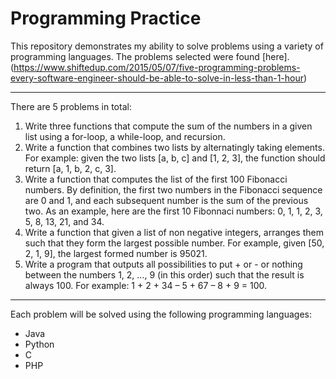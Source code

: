 # **Programming Practice**
This repository demonstrates my ability to solve problems using a variety of programming languages. The problems selected were found [here].(https://www.shiftedup.com/2015/05/07/five-programming-problems-every-software-engineer-should-be-able-to-solve-in-less-than-1-hour)
___
There are 5 problems in total:
  
1. Write three functions that compute the sum of the numbers in a given list using a for-loop, a while-loop, and recursion.
2. Write a function that combines two lists by alternatingly taking elements. For example: given the two lists [a, b, c] and [1, 2, 3], the function should return [a, 1, b, 2, c, 3].
3. Write a function that computes the list of the first 100 Fibonacci numbers. By definition, the first two numbers in the Fibonacci sequence are 0 and 1, and each subsequent number is the sum of the previous two. As an example, here are the first 10 Fibonnaci numbers: 0, 1, 1, 2, 3, 5, 8, 13, 21, and 34.
4. Write a function that given a list of non negative integers, arranges them such that they form the largest possible number. For example, given [50, 2, 1, 9], the largest formed number is 95021.
5. Write a program that outputs all possibilities to put + or - or nothing between the numbers 1, 2, ..., 9 (in this order) such that the result is always 100. For example: 1 + 2 + 34 – 5 + 67 – 8 + 9 = 100.
  ___
Each problem will be solved using the following programming languages:
- Java
- Python
- C
- PHP

